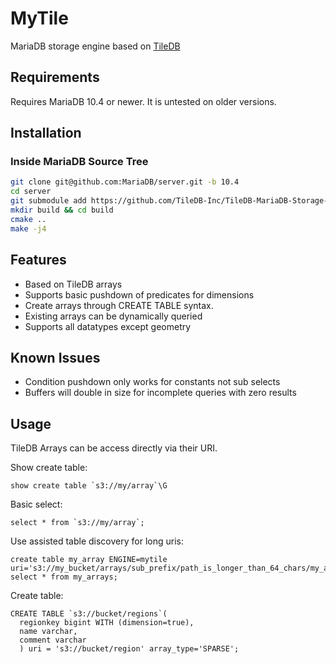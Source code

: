 # MyTile

MariaDB storage engine based on [TileDB](https://tiledb.io/)

## Requirements

Requires MariaDB 10.4 or newer. It is untested on older versions.

## Installation

### Inside MariaDB Source Tree

```bash
git clone git@github.com:MariaDB/server.git -b 10.4
cd server
git submodule add https://github.com/TileDB-Inc/TileDB-MariaDB-Storage-Engine.git storage/mytile
mkdir build && cd build
cmake ..
make -j4
```

## Features

- Based on TileDB arrays
- Supports basic pushdown of predicates for dimensions
- Create arrays through CREATE TABLE syntax.
- Existing arrays can be dynamically queried
- Supports all datatypes except geometry

## Known Issues

- Condition pushdown only works for constants not sub selects
- Buffers will double in size for incomplete queries with zero results

## Usage

TileDB Arrays can be access directly via their URI.

Show create table:

```
show create table `s3://my/array`\G
```

Basic select:

```
select * from `s3://my/array`;
```

Use assisted table discovery for long uris:

```
create table my_array ENGINE=mytile uri='s3://my_bucket/arrays/sub_prefix/path_is_longer_than_64_chars/my_array_1';
select * from my_arrays;
```

Create table:

```
CREATE TABLE `s3://bucket/regions`(
  regionkey bigint WITH (dimension=true),
  name varchar,
  comment varchar
  ) uri = 's3://bucket/region' array_type='SPARSE';
```

